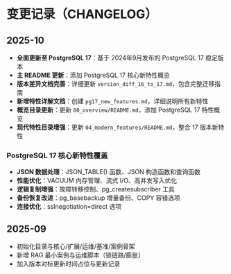 # 变更记录（CHANGELOG）

## 2025-10

- **全面更新至 PostgreSQL 17**：基于 2024年9月发布的 PostgreSQL 17 稳定版本
- **主 README 更新**：添加 PostgreSQL 17 核心新特性概览
- **版本差异文档完善**：详细更新 `version_diff_16_to_17.md`，包含完整迁移指南
- **新增特性详解文档**：创建 `pg17_new_features.md`，详细说明所有新特性
- **概览目录更新**：更新 `00_overview/README.md`，添加 PostgreSQL 17 特性概览
- **现代特性目录增强**：更新 `04_modern_features/README.md`，整合 17 版本新特性

### PostgreSQL 17 核心新特性覆盖

- **JSON 数据处理**：JSON_TABLE() 函数、JSON 构造函数和查询函数
- **性能优化**：VACUUM 内存管理、流式 I/O、高并发写入优化
- **逻辑复制增强**：故障转移控制、pg_createsubscriber 工具
- **备份恢复改进**：pg_basebackup 增量备份、COPY 容错选项
- **连接优化**：sslnegotiation=direct 选项

## 2025-09

- 初始化目录与核心/扩展/运维/基准/案例骨架
- 新增 RAG 最小案例与运维脚本（锁链路/膨胀）
- 加入版本对标更新时间占位与更新记录
